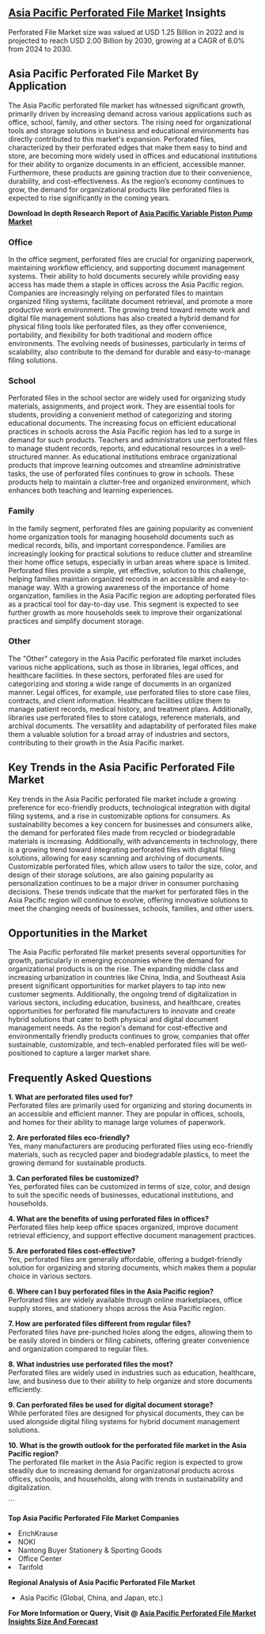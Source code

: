 <h2><a href="https://www.verifiedmarketreports.com/download-sample/?rid=372510&amp;utm_source=Github-Feb&amp;utm_medium=219" target="_blank">Asia Pacific Perforated File Market</a> Insights</h2><p>Perforated File Market size was valued at USD 1.25 Billion in 2022 and is projected to reach USD 2.00 Billion by 2030, growing at a CAGR of 6.0% from 2024 to 2030.</p><p><h2>Asia Pacific Perforated File Market By Application</h2> <p>The Asia Pacific perforated file market has witnessed significant growth, primarily driven by increasing demand across various applications such as office, school, family, and other sectors. The rising need for organizational tools and storage solutions in business and educational environments has directly contributed to this market's expansion. Perforated files, characterized by their perforated edges that make them easy to bind and store, are becoming more widely used in offices and educational institutions for their ability to organize documents in an efficient, accessible manner. Furthermore, these products are gaining traction due to their convenience, durability, and cost-effectiveness. As the region’s economy continues to grow, the demand for organizational products like perforated files is expected to rise significantly in the coming years. <p><strong>Download In depth Research Report of <a href="https://www.verifiedmarketreports.com/download-sample/?rid=236118&amp;utm_source=Pulse-Dec&amp;utm_medium=219" target="_blank">Asia Pacific Variable Piston Pump Market</a></strong></p></p> <h3>Office</h3> <p>In the office segment, perforated files are crucial for organizing paperwork, maintaining workflow efficiency, and supporting document management systems. Their ability to hold documents securely while providing easy access has made them a staple in offices across the Asia Pacific region. Companies are increasingly relying on perforated files to maintain organized filing systems, facilitate document retrieval, and promote a more productive work environment. The growing trend toward remote work and digital file management solutions has also created a hybrid demand for physical filing tools like perforated files, as they offer convenience, portability, and flexibility for both traditional and modern office environments. The evolving needs of businesses, particularly in terms of scalability, also contribute to the demand for durable and easy-to-manage filing solutions.</p> <h3>School</h3> <p>Perforated files in the school sector are widely used for organizing study materials, assignments, and project work. They are essential tools for students, providing a convenient method of categorizing and storing educational documents. The increasing focus on efficient educational practices in schools across the Asia Pacific region has led to a surge in demand for such products. Teachers and administrators use perforated files to manage student records, reports, and educational resources in a well-structured manner. As educational institutions embrace organizational products that improve learning outcomes and streamline administrative tasks, the use of perforated files continues to grow in schools. These products help to maintain a clutter-free and organized environment, which enhances both teaching and learning experiences.</p> <h3>Family</h3> <p>In the family segment, perforated files are gaining popularity as convenient home organization tools for managing household documents such as medical records, bills, and important correspondence. Families are increasingly looking for practical solutions to reduce clutter and streamline their home office setups, especially in urban areas where space is limited. Perforated files provide a simple, yet effective, solution to this challenge, helping families maintain organized records in an accessible and easy-to-manage way. With a growing awareness of the importance of home organization, families in the Asia Pacific region are adopting perforated files as a practical tool for day-to-day use. This segment is expected to see further growth as more households seek to improve their organizational practices and simplify document storage.</p> <h3>Other</h3> <p>The "Other" category in the Asia Pacific perforated file market includes various niche applications, such as those in libraries, legal offices, and healthcare facilities. In these sectors, perforated files are used for categorizing and storing a wide range of documents in an organized manner. Legal offices, for example, use perforated files to store case files, contracts, and client information. Healthcare facilities utilize them to manage patient records, medical history, and treatment plans. Additionally, libraries use perforated files to store catalogs, reference materials, and archival documents. The versatility and adaptability of perforated files make them a valuable solution for a broad array of industries and sectors, contributing to their growth in the Asia Pacific market.</p> <h2>Key Trends in the Asia Pacific Perforated File Market</h2> <p>Key trends in the Asia Pacific perforated file market include a growing preference for eco-friendly products, technological integration with digital filing systems, and a rise in customizable options for consumers. As sustainability becomes a key concern for businesses and consumers alike, the demand for perforated files made from recycled or biodegradable materials is increasing. Additionally, with advancements in technology, there is a growing trend toward integrating perforated files with digital filing solutions, allowing for easy scanning and archiving of documents. Customizable perforated files, which allow users to tailor the size, color, and design of their storage solutions, are also gaining popularity as personalization continues to be a major driver in consumer purchasing decisions. These trends indicate that the market for perforated files in the Asia Pacific region will continue to evolve, offering innovative solutions to meet the changing needs of businesses, schools, families, and other users.</p> <h2>Opportunities in the Market</h2> <p>The Asia Pacific perforated file market presents several opportunities for growth, particularly in emerging economies where the demand for organizational products is on the rise. The expanding middle class and increasing urbanization in countries like China, India, and Southeast Asia present significant opportunities for market players to tap into new customer segments. Additionally, the ongoing trend of digitalization in various sectors, including education, business, and healthcare, creates opportunities for perforated file manufacturers to innovate and create hybrid solutions that cater to both physical and digital document management needs. As the region's demand for cost-effective and environmentally friendly products continues to grow, companies that offer sustainable, customizable, and tech-enabled perforated files will be well-positioned to capture a larger market share.</p> <h2>Frequently Asked Questions</h2> <p><strong>1. What are perforated files used for?</strong><br>Perforated files are primarily used for organizing and storing documents in an accessible and efficient manner. They are popular in offices, schools, and homes for their ability to manage large volumes of paperwork.</p> <p><strong>2. Are perforated files eco-friendly?</strong><br>Yes, many manufacturers are producing perforated files using eco-friendly materials, such as recycled paper and biodegradable plastics, to meet the growing demand for sustainable products.</p> <p><strong>3. Can perforated files be customized?</strong><br>Yes, perforated files can be customized in terms of size, color, and design to suit the specific needs of businesses, educational institutions, and households.</p> <p><strong>4. What are the benefits of using perforated files in offices?</strong><br>Perforated files help keep office spaces organized, improve document retrieval efficiency, and support effective document management practices.</p> <p><strong>5. Are perforated files cost-effective?</strong><br>Yes, perforated files are generally affordable, offering a budget-friendly solution for organizing and storing documents, which makes them a popular choice in various sectors.</p> <p><strong>6. Where can I buy perforated files in the Asia Pacific region?</strong><br>Perforated files are widely available through online marketplaces, office supply stores, and stationery shops across the Asia Pacific region.</p> <p><strong>7. How are perforated files different from regular files?</strong><br>Perforated files have pre-punched holes along the edges, allowing them to be easily stored in binders or filing cabinets, offering greater convenience and organization compared to regular files.</p> <p><strong>8. What industries use perforated files the most?</strong><br>Perforated files are widely used in industries such as education, healthcare, law, and business due to their ability to help organize and store documents efficiently.</p> <p><strong>9. Can perforated files be used for digital document storage?</strong><br>While perforated files are designed for physical documents, they can be used alongside digital filing systems for hybrid document management solutions.</p> <p><strong>10. What is the growth outlook for the perforated file market in the Asia Pacific region?</strong><br>The perforated file market in the Asia Pacific region is expected to grow steadily due to increasing demand for organizational products across offices, schools, and households, along with trends in sustainability and digitalization.</p> ```</p><p><strong>Top Asia Pacific Perforated File Market Companies</strong></p><div data-test-id=""><p><li>ErichKrause</li><li> NOKI</li><li> Nantong Buyer Stationery & Sporting Goods</li><li> Office Center</li><li> Tarifold</li></p><div><strong>Regional Analysis of&nbsp;Asia Pacific Perforated File Market</strong></div><ul><li dir="ltr"><p dir="ltr">Asia Pacific (Global, China, and Japan, etc.)</p></li></ul><p><strong>For More Information or Query, Visit @&nbsp;</strong><strong><a href="https://www.verifiedmarketreports.com/product/perforated-file-market/?utm_source=Github-Feb&amp;utm_medium=219" target="_blank">Asia Pacific Perforated File Market Insights Size And Forecast</a></strong></p></div><h2>&nbsp;</h2><div data-test-id="">&nbsp;</div>

